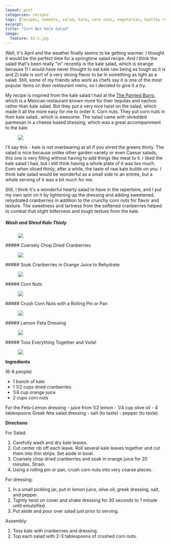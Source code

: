 ```yaml
---
layout: post
categories: recipes
tags: [recipes, nomeats, salad, kale, corn nuts, vegetarian, healthy recipes]
excerpt: 
title: "Corn Nut Kale Salad"
image:
  feature: 63-1.jpg
---
```


Well, it's April and the weather finally seems to be getting warmer.  I thought it would be the perfect time for a springtime salad recipe.  And I think the salad that's been really "in" recently is the kale salad, which is strange because 1) I would have never thought to eat kale raw being as tough as it is and 2) kale is sort of a very strong flavor to be in something as light as a salad.  Still, some of my friends who work as chefs say it is one of the most popular items on their restaurant menu, so I decided to give it a try.

My recipe is inspired from the kale salad I had at the [The Painted Burro](http://thepaintedburro.com/), which is a Mexican restaurant known more for their tequilas and nachos rather than kale salad.   But they put a very nice twist on the salad, which made it all the more easy for me to order it.  Corn nuts.  They put corn nuts in their kale salad...which is awesome.  The salad came with shredded parmesan in a cheese based dressing, which was a great accompaniment to the kale.

<figure> <img src='/images/63-2a.JPG'> </figure>

I'll say this - kale is not overbearing at all if you shred the greens thinly.  The salad is nice because unlike other garden variety or even Caesar salads, this one is very filling without having to add things like meat to it.  I liked the kale salad I had, but I still think having a whole plate of it was too much.  Even when sliced thinly, after a while, the taste of raw kale builds on you.  I think kale salad would be wonderful as a small side to an entree, but a whole serving of it was a bit much for me.  

Still, I think it's a wonderful hearty salad to have in the repertoire, and I put my own spin on it by lightening up the dressing and adding sweetened, rehydrated cranberries in addition to the crunchy corn nuts for flavor and texture.  The sweetness and tartness from the softened cranberries helped to combat that slight bitterness and tough texture from the kale.

##### Wash and Shred Kale Thinly
<figure> <img src='/images/63-2.jpg'> </figure>
##### Coarsely Chop Dried Cranberries
<figure> <img src='/images/63-3.jpg'> </figure>
##### Soak Cranberries in Orange Juice to Rehydrate
<figure> <img src='/images/63-4.jpg'> </figure>
##### Corn Nuts
<figure> <img src='/images/63-5.jpg'> </figure>
##### Crush Corn Nuts with a Rolling Pin or Pan
<figure> <img src='/images/63-6.jpg'> </figure>
##### Lemon-Feta Dressing
<figure> <img src='/images/63-7.jpg'> </figure>
##### Toss Everything Together and Voila!
<figure> <img src='/images/63-8.jpg'> </figure>
<section class='recipe'>
<p><strong>Ingredients</strong></p>

<p>(6-8 people)</p>

<ul><li>1 bunch of kale</li><li>1 1/2 cups dried cranberries</li><li>1/4 cup orange juice</li><li>2 cups corn nuts</li></ul>

<p>For the Feta-Lemon dressing
- juice from 1/2 lemon
- 1/4 cup olive oil
- 4 tablespoons Greek feta salad dressing
- salt (to taste)
- pepper (to taste)</p>

<p><strong>Directions</strong></p>

<p>For Salad:</p>

<ol><li>Carefully wash and dry kale leaves.</li><li>Cut center rib off each leave.  Roll several kale leaves together and cut them into thin strips.  Set aside in bowl.</li><li>Coarsely chop dried cranberries and soak in orange juice for 20 minutes.  Strain.</li><li>Using a rolling pin or pan, crush corn nuts into very coarse pieces.</li></ol>

<p>For dressing:</p>

<ol><li>In a small pickling jar, put in lemon juice, olive oil, greek dressing, salt, and pepper.</li><li>Tightly twist on cover and shake dressing for 30 seconds to 1 minute until emulsified.  </li><li>Put aside and pour over salad just prior to serving.</li></ol>

<p>Assembly:</p>

<ol><li>Toss kale with cranberries and dressing.</li><li>Top each salad with 2-3 tablespoons of crushed corn nuts.</li></ol></section>